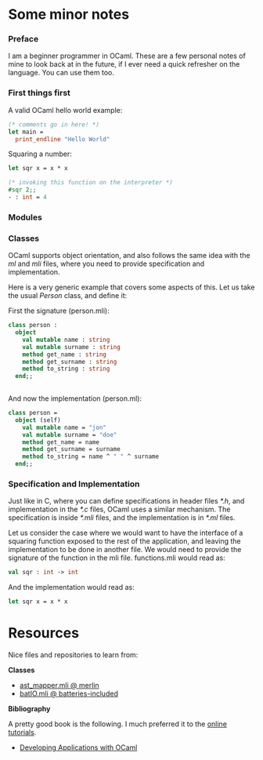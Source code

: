Some minor notes
================

### Preface

I am a beginner programmer in OCaml. These are a few personal notes of mine to
look back at in the future, if I ever need a quick refresher on the language.
You can use them too.

### First things first

A valid OCaml hello world example: 

````ocaml
(* comments go in here! *)
let main =
  print_endline "Hello World"
````

Squaring a number:

````ocaml
let sqr x = x * x 

(* invoking this function on the interpreter *)
#sqr 2;;
- : int = 4

````

### Modules

### Classes

OCaml supports object orientation, and also follows the same idea with the _ml_
and _mli_ files, where you need to provide specification and implementation.

Here is a very generic example that covers some aspects of this. Let us take
the usual *Person* class, and define it: 

First the signature (person.mli): 

````ocaml
class person :
  object
    val mutable name : string
    val mutable surname : string
    method get_name : string
    method get_surname : string
    method to_string : string
  end;;
                                      
````

And now the implementation (person.ml): 

````ocaml
class person = 
  object (self)
    val mutable name = "jon"
    val mutable surname = "doe"
    method get_name = name
    method get_surname = surname
    method to_string = name ^ " " ^ surname
  end;;
````

### Specification and Implementation

Just like in C, where you can define specifications in header files _*.h_, 
and implementation in the _*.c_ files, OCaml uses a similar mechanism. The
specification is inside _*.mli_ files, and the implementation is in _*.ml_
files.

Let us consider the case where we would want to have the interface of a 
squaring function exposed to the rest of the application, and leaving the 
implementation to be done in another file. We would need to provide the 
signature of the function in the mli file. functions.mli would read as: 

````ocaml
val sqr : int -> int
````

And the implementation would read as: 

````ocaml
let sqr x = x * x
````



# Resources

Nice files and repositories to learn from:


__Classes__

* [ast_mapper.mli @ merlin](https://github.com/def-lkb/merlin/blob/b12a766034ee678e87648a1bc455213c26f491e1/src/ocaml_401/parsing/ast_mapper.mli)
* [batIO.mli @ batteries-included](https://github.com/ocaml-batteries-team/batteries-included/blob/1fde353b151ea6487d6c5a90b3b9db3c485f5ff8/src/batIO.mli)

__Bibliography__

A pretty good book is the following. I much preferred it to the [online tutorials](http://ocaml.org/tutorials/).

* [Developing Applications with OCaml](http://caml.inria.fr/pub/docs/oreilly-book/index.html)


